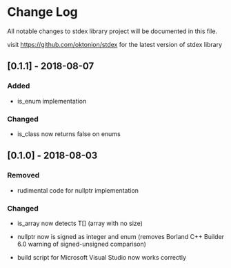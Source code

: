 # Change Log
All notable changes to stdex library project will be documented in this file.

visit https://github.com/oktonion/stdex for the latest version of stdex library

## [0.1.1] - 2018-08-07
### Added
 - is_enum implementation

### Changed
 - is_class now returns false on enums

## [0.1.0] - 2018-08-03
### Removed
 - rudimental code for nullptr implementation
 
### Changed
 - is_array now detects T[] (array with no size)
 - nullptr now is signed as integer and enum (removes Borland C++ Builder 6.0 warning of signed-unsigned comparison)
  
 - build script for Microsoft Visual Studio now works correctly